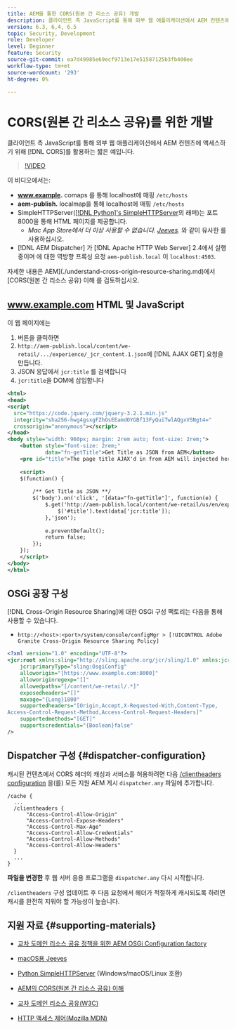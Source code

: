 ```yaml
---
title: AEM을 통한 CORS(원본 간 리소스 공유) 개발
description: 클라이언트 측 JavaScript를 통해 외부 웹 애플리케이션에서 AEM 컨텐츠에 액세스하는 CORS를 활용하는 짧은 예입니다.
version: 6.3, 6,4, 6.5
topic: Security, Development
role: Developer
level: Beginner
feature: Security
source-git-commit: ea7d49985e69ecf9713e17e51587125b3fb400ee
workflow-type: tm+mt
source-wordcount: '293'
ht-degree: 0%

---
```



# CORS(원본 간 리소스 공유)를 위한 개발

클라이언트 측 JavaScript를 통해 외부 웹 애플리케이션에서 AEM 컨텐츠에 액세스하기 위해 [!DNL CORS]를 활용하는 짧은 예입니다.

>[!VIDEO](https://video.tv.adobe.com/v/18837/?quality=12&learn=on)

이 비디오에서는:

* **www.example.** comaps 를 통해 localhost에 매핑  `/etc/hosts`
* **aem-publish.** localmap을 통해 localhost에 매핑  `/etc/hosts`
* SimpleHTTPServer([[!DNL Python]&#39;s SimpleHTTPServer](https://docs.python.org/2/library/simplehttpserver.html)의 래퍼)는 포트 8000을 통해 HTML 페이지를 제공합니다.
   * _Mac App Store에서 더 이상 사용할 수 없습니다. [Jeeves](https://apps.apple.com/us/app/jeeves-local-http-server/id980824182?mt=12)._ 와 같이 유사한 를 사용하십시오.
* [!DNL AEM Dispatcher] 가  [!DNL Apache HTTP Web Server] 2.4에서 실행 중이며 에 대한 역방향 프록싱 요청 `aem-publish.local` 이  `localhost:4503`.

자세한 내용은 AEM](./understand-cross-origin-resource-sharing.md)에서 [CORS(원본 간 리소스 공유) 이해 를 검토하십시오.

## www.example.com HTML 및 JavaScript

이 웹 페이지에는

1. 버튼을 클릭하면
1. `http://aem-publish.local/content/we-retail/.../experience/_jcr_content.1.json`에 [!DNL AJAX GET] 요청을 만듭니다.
1. JSON 응답에서 `jcr:title` 를 검색합니다
1. `jcr:title`을 DOM에 삽입합니다

```xml
<html>
<head>
<script
  src="https://code.jquery.com/jquery-3.2.1.min.js"
  integrity="sha256-hwg4gsxgFZhOsEEamdOYGBf13FyQuiTwlAQgxVSNgt4="
  crossorigin="anonymous"></script>   
</head>
<body style="width: 960px; margin: 2rem auto; font-size: 2rem;">
    <button style="font-size: 2rem;"
            data="fn-getTitle">Get Title as JSON from AEM</button>
    <pre id="title">The page title AJAX'd in from AEM will injected here</pre>
    
    <script>
    $(function() { 
        
        /** Get Title as JSON **/
        $('body').on('click', '[data="fn-getTitle"]', function(e) { 
            $.get('http://aem-publish.local/content/we-retail/us/en/experience/_jcr_content.1.json', function(data) {
                $('#title').text(data['jcr:title']);
            },'json');
            
            e.preventDefault();
            return false;
        });
    });
    </script>
</body>
</html>
```

## OSGi 공장 구성

[!DNL Cross-Origin Resource Sharing]에 대한 OSGi 구성 팩토리는 다음을 통해 사용할 수 있습니다.

* `http://<host>:<port>/system/console/configMgr > [!UICONTROL Adobe Granite Cross-Origin Resource Sharing Policy]`

```xml
<?xml version="1.0" encoding="UTF-8"?>
<jcr:root xmlns:sling="http://sling.apache.org/jcr/sling/1.0" xmlns:jcr="http://www.jcp.org/jcr/1.0"
    jcr:primaryType="sling:OsgiConfig"
    alloworigin="[https://www.example.com:8000]"
    alloworiginregexp="[]"
    allowedpaths="[/content/we-retail/.*]"
    exposedheaders="[]"
    maxage="{Long}1800"
    supportedheaders="[Origin,Accept,X-Requested-With,Content-Type,
Access-Control-Request-Method,Access-Control-Request-Headers]"
    supportedmethods="[GET]"
    supportscredentials="{Boolean}false"
/>
```

## Dispatcher 구성 {#dispatcher-configuration}

캐시된 컨텐츠에서 CORS 헤더의 캐싱과 서비스를 허용하려면 다음 [/clientheaders configuration](https://experienceleague.adobe.com/docs/experience-manager-dispatcher/using/configuring/dispatcher-configuration.html?lang=en#specifying-the-http-headers-to-pass-through-clientheaders) 을(를) 모든 지원 AEM 게시 `dispatcher.any` 파일에 추가합니다.

```
/cache { 
  ...
  /clientheaders {
      "Access-Control-Allow-Origin"
      "Access-Control-Expose-Headers"
      "Access-Control-Max-Age"
      "Access-Control-Allow-Credentials"
      "Access-Control-Allow-Methods"
      "Access-Control-Allow-Headers"
  }
  ...
}
```

**파일을 변경한** 후 웹 서버 응용 프로그램을  `dispatcher.any` 다시 시작합니다.

`/clientheaders` 구성 업데이트 후 다음 요청에서 헤더가 적절하게 캐시되도록 하려면 캐시를 완전히 지워야 할 가능성이 높습니다.

## 지원 자료 {#supporting-materials}

* [교차 도메인 리소스 공유 정책을 위한 AEM OSGi Configuration factory](http://localhost:4502/system/console/configMgr/com.adobe.granite.cors.impl.CORSPolicyImpl)
* [macOS용 Jeeves](https://apps.apple.com/us/app/jeeves-local-http-server/id980824182?mt=12)
* [Python SimpleHTTPServer](https://docs.python.org/2/library/simplehttpserver.html) (Windows/macOS/Linux 호환)

* [AEM의 CORS(원본 간 리소스 공유) 이해](./understand-cross-origin-resource-sharing.md)
* [교차 도메인 리소스 공유(W3C)](https://www.w3.org/TR/cors/)
* [HTTP 액세스 제어(Mozilla MDN)](https://developer.mozilla.org/en-US/docs/Web/HTTP/Access_control_CORS)

